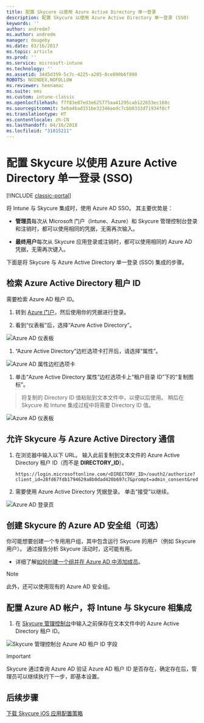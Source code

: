 ```yaml
---
title: 配置 Skycure 以使用 Azure Active Directory 单一登录
description: 配置 Skycure 以使用 Azure Active Directory 单一登录 (SSO)
keywords: ''
author: andredm7
ms.author: andredm
manager: dougeby
ms.date: 03/16/2017
ms.topic: article
ms.prod: ''
ms.service: microsoft-intune
ms.technology: ''
ms.assetid: 34d5d359-5c7c-4225-a205-8ce890b6f890
ROBOTS: NOINDEX,NOFOLLOW
ms.reviewer: heenamac
ms.suite: ems
ms.custom: intune-classic
ms.openlocfilehash: f7f83e87ed3e625775aa41295cab122653ec160c
ms.sourcegitcommit: 5eba4bad151be32346aedc7cbb0333d71934f8cf
ms.translationtype: HT
ms.contentlocale: zh-CN
ms.lasthandoff: 04/16/2018
ms.locfileid: "31015211"
---
```

# <a name="configure-skycure-to-use-azure-active-directory-single-sign-on-sso"></a>配置 Skycure 以使用 Azure Active Directory 单一登录 (SSO)

[!INCLUDE [classic-portal](../includes/classic-portal.md)]

将 Intune 与 Skycure 集成时，使用 Azure AD SSO。 其主要优势是：

-   **管理员**每次从 Microsoft 门户（Intune、Azure）和 Skycure 管理控制台登录和注销时，都可以使用相同的凭据，无需再次输入。

-   **最终用户**每次从 Skycure 应用登录或注销时，都可以使用相同的 Azure AD 凭据，无需再次键入。

下面是将 Skycure 与 Azure Active Directory 单一登录 (SSO) 集成的步骤。

## <a name="to-retrieve-the-azure-active-directory-tenant-id"></a>检索 Azure Active Directory 租户 ID

需要检索 Azure AD 租户 ID。

1.  转到 [Azure 门户](https://portal.azure.com/)，然后使用你的凭据进行登录。

2.  看到“仪表板”后，选择“Azure Active Directory”。

![Azure AD 仪表板](../media/mtp/skycure-sso-1.png)

1.  “Azure Active Directory”边栏选项卡打开后，请选择“属性”。

![Azure AD 属性边栏选项卡](../media/mtp/skycure-sso-2.png)

1.  单击“Azure Active Directory 属性”边栏选项卡上“租户目录 ID”下的“复制图标”。

> 将复制的 Directory ID 值粘贴到文本文件中，以便以后使用。 稍后在 Skycure 和 Intune 集成过程中将需要 Directory ID 值。

![Azure AD 仪表板](../media/mtp/skycure-sso-3.png)

## <a name="allow-skycure-to-communicate-with-azure-active-directory"></a>允许 Skycure 与 Azure Active Directory 通信

1.  在浏览器中输入以下 URL。 输入此前复制到文本文件的 Azure Active Directory 租户 ID（而不是 **DIRECTORY_ID**）。

        https://login.microsoftonline.com/<DIRECTORY_ID>/oauth2/authorize?client_id=28fd67fdb1794629a8b0dad420b697c7&prompt=admin_consent&redirect_uri=https%3A%2F%2Fmc.skycure.com%2Fapi%2Fexternal%2Fmdm%2Faad_app_consent%2Fmanagement_callback&response_type=code

2.  需要使用 Azure Active Directory 凭据登录。 单击“接受”以继续。

![Azure AD 登录页](../media/mtp/skycure-sso-4.png)

## <a name="create-an-azure-ad-security-group-for-skycure-optional"></a>创建 Skycure 的 Azure AD 安全组（可选）

你可能想要创建一个专用用户组，其中包含运行 Skycure 的用户（例如 Skycure 用户）。 通过报告分析 Skycure 活动时，这可能有用。

-   详细了解[如何创建一个组并在 Azure AD 中添加成员](https://docs.microsoft.com/azure/active-directory/active-directory-groups-create-azure-portal)。

> [!NOTE] 
> 此外，还可以使用现有的 Azure AD 安全组。

## <a name="configure-the-azure-ad-account-to-integrate-intune-with-skycure"></a>配置 Azure AD 帐户，将 Intune 与 Skycure 相集成

1.  在 [Skycure 管理控制台](https://aad.skycure.com/)中输入之前保存在文本文件中的 Azure Active Directory 租户 ID。

![Skycure 管理控制台 Azure AD 租户 ID 字段](../media/mtp/skycure-sso-5.png)

> [!IMPORTANT] 
> Skycure 通过查询 Azure AD 验证 Azure AD 租户 ID 是否存在，确定存在后，管理员可以继续执行下一步，即基本设置。

## <a name="next-steps"></a>后续步骤

[下载 Skycure iOS 应用配置策略](/intune-classic/deploy-use/download-skycure-ios-app-configuration-policy)
